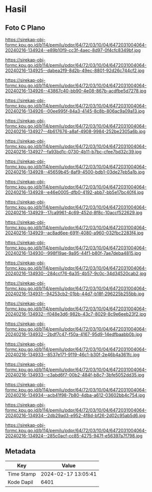 # Hasil

## Foto C Plano

https://sirekap-obj-formc.kpu.go.id/b114/pemilu/pdpr/64/72/03/10/04/6472031004064-20240216-134924--e89b10f9-cc3f-4aec-8d97-0f4cfc8349bf.jpg

https://sirekap-obj-formc.kpu.go.id/b114/pemilu/pdpr/64/72/03/10/04/6472031004064-20240216-134925--dabea2f9-8d2b-49ec-8801-92d26c744cf2.jpg

https://sirekap-obj-formc.kpu.go.id/b114/pemilu/pdpr/64/72/03/10/04/6472031004064-20240216-134926--43867c40-bb90-4e08-867b-acdfbe5d7278.jpg

https://sirekap-obj-formc.kpu.go.id/b114/pemilu/pdpr/64/72/03/10/04/6472031004064-20240216-134926--00ee995f-84a3-4145-8c8b-806ac9a09a13.jpg

https://sirekap-obj-formc.kpu.go.id/b114/pemilu/pdpr/64/72/03/10/04/6472031004064-20240216-134927--4b617676-a8af-4908-9984-252be2305a6b.jpg

https://sirekap-obj-formc.kpu.go.id/b114/pemilu/pdpr/64/72/03/10/04/6472031004064-20240216-134927--fa93bd1c-0730-4b11-b7bc-cfee7bd32c39.jpg

https://sirekap-obj-formc.kpu.go.id/b114/pemilu/pdpr/64/72/03/10/04/6472031004064-20240216-134928--45659b45-8af9-4500-bdb1-03de27eb5a1b.jpg

https://sirekap-obj-formc.kpu.go.id/b114/pemilu/pdpr/64/72/03/10/04/6472031004064-20240216-134928--e46e0005-dfb0-4192-abb7-bb5e17bc40f4.jpg

https://sirekap-obj-formc.kpu.go.id/b114/pemilu/pdpr/64/72/03/10/04/6472031004064-20240216-134929--17ca9961-4c69-452d-8f8c-10accf522629.jpg

https://sirekap-obj-formc.kpu.go.id/b114/pemilu/pdpr/64/72/03/10/04/6472031004064-20240216-134929--ac8ad6ee-691f-4080-a960-032fbc2283f4.jpg

https://sirekap-obj-formc.kpu.go.id/b114/pemilu/pdpr/64/72/03/10/04/6472031004064-20240216-134930--998f19ae-9a95-44f1-b80f-7ae7deba4815.jpg

https://sirekap-obj-formc.kpu.go.id/b114/pemilu/pdpr/64/72/03/10/04/6472031004064-20240216-134930--284ccf76-6a35-4b57-9c0c-34d34520cab2.jpg

https://sirekap-obj-formc.kpu.go.id/b114/pemilu/pdpr/64/72/03/10/04/6472031004064-20240216-134931--94253cb2-01bb-44d7-b18f-296225b255bb.jpg

https://sirekap-obj-formc.kpu.go.id/b114/pemilu/pdpr/64/72/03/10/04/6472031004064-20240216-134932--f048e3d6-982b-43c7-8029-8c9e6eeb23f2.jpg

https://sirekap-obj-formc.kpu.go.id/b114/pemilu/pdpr/64/72/03/10/04/6472031004064-20240216-134932--2bdf7c47-f50a-4167-95d9-14edfbaabb0b.jpg

https://sirekap-obj-formc.kpu.go.id/b114/pemilu/pdpr/64/72/03/10/04/6472031004064-20240216-134933--8537e171-9119-46c1-b30f-2e46b4a361fc.jpg

https://sirekap-obj-formc.kpu.go.id/b114/pemilu/pdpr/64/72/03/10/04/6472031004064-20240216-134933--c3abd6f7-00b2-484f-b8c7-3bfe5052dd35.jpg

https://sirekap-obj-formc.kpu.go.id/b114/pemilu/pdpr/64/72/03/10/04/6472031004064-20240216-134934--acb41f98-7b80-4dba-a612-03602bb4c754.jpg

https://sirekap-obj-formc.kpu.go.id/b114/pemilu/pdpr/64/72/03/10/04/6472031004064-20240216-134934--2db29ad3-e952-4f8d-bf26-2d02c95ab5d6.jpg

https://sirekap-obj-formc.kpu.go.id/b114/pemilu/pdpr/64/72/03/10/04/6472031004064-20240216-134924--285c0acf-cc85-4275-947f-e56397a7f798.jpg


## Metadata

| Key        | Value               |
| ---------- | ------------------- |
| Time Stamp | 2024-02-17 13:05:41 |
| Kode Dapil | 6401                |




